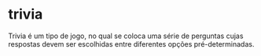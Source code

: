 # trivia
Trivia é um tipo de jogo, no qual se coloca uma série de perguntas cujas respostas devem ser escolhidas entre diferentes opções pré-determinadas.
